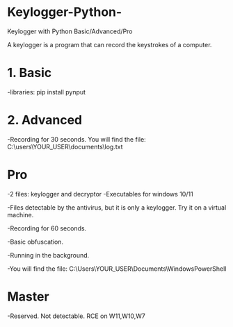 # Keylogger-Python-
Keylogger with Python  Basic/Advanced/Pro

A keylogger is a program that can record the keystrokes of a computer.

# 1. Basic
-libraries: pip install pynput

# 2. Advanced
-Recording for 30 seconds. You will find the file: C:\users\YOUR_USER\documents\log.txt

# Pro 
-2 files: keylogger and decryptor
-Executables for windows 10/11

-Files detectable by the antivirus, but it is only a keylogger. Try it on a virtual machine.

-Recording for 60 seconds.

-Basic obfuscation.

-Running in the background.

-You will find the file: C:\Users\YOUR_USER\Documents\WindowsPowerShell

# Master 
-Reserved. Not detectable. RCE on W11,W10,W7
